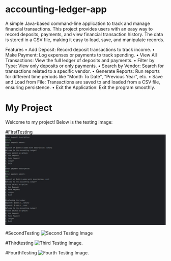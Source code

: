 # accounting-ledger-app
A simple Java-based command-line application to track and manage financial transactions.
This project provides users with an easy way to record deposits, payments, and view financial transaction history. The data is stored in a CSV file, making it easy to load, save, and manipulate records.

 Features
•	Add Deposit: Record deposit transactions to track income.
•	Make Payment: Log expenses or payments to track spending.
•	View All Transactions: View the full ledger of deposits and payments.
•	Filter by Type: View only deposits or only payments.
•	Search by Vendor: Search for transactions related to a specific vendor.
•	Generate Reports: Run reports for different time periods like "Month To Date", "Previous Year", etc.
•	Save and Load from File: Transactions are saved to and loaded from a CSV file, ensuring persistence.
•	Exit the Application: Exit the program smoothly.

# My Project

Welcome to my project! Below is the testing image:

#FirstTesting
![First Testing Image](https://github.com/Sujan135/accounting-ledger-app/blob/e494537a09077df3b504f7158856f9121b973d81/firstTesting.jpg)

#SecondTesting
![Second Testing Image](https://github.com/Sujan135/capstone-1/blob/013f00b664355608c304da5a21254f5e8aee03cc/mySecondTesting(Ledger).jpg)

#Thirdtesting
![Third Testing Image](https://github.com/Sujan135/capstone-1/blob/5a5f6e7b8c39d569b77724cfc4f1df0567f48336/thirdtesting(vendor).jpg).

#FourthTesting
![Fourth Testing Image](https://github.com/Sujan135/capstone-1/blob/be2a460fc432293420714ec375e29c1e49997c5b/fourthTesting(reports).jpg).
